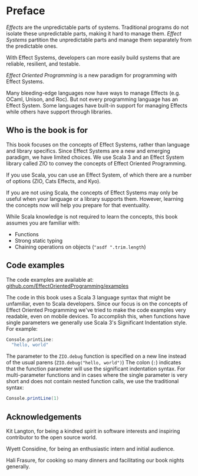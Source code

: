 # Preface

*Effects* are the unpredictable parts of systems.
Traditional programs do not isolate these unpredictable parts, making it hard to manage them.
*Effect Systems* partition the unpredictable parts and manage them separately from the predictable ones.

With Effect Systems, developers can more easily build systems that are reliable, resilient, and testable.

*Effect Oriented Programming* is a new paradigm for programming with Effect Systems.

Many bleeding-edge languages now have ways to manage Effects (e.g. OCaml, Unison, and Roc).
But not every programming language has an Effect System.
Some languages have built-in support for managing Effects while others have support through libraries.

## Who is the book is for

This book focuses on the concepts of Effect Systems, rather than language and library specifics.
Since Effect Systems are a new and emerging paradigm, we have limited choices.
We use Scala 3 and an Effect System library called ZIO to convey the concepts of Effect Oriented Programming.

If you use Scala, you can use an Effect System, of which there are a number of options (ZIO, Cats Effects, and Kyo).

If you are not using Scala, the concepts of Effect Systems may only be useful when your language or a library supports them.
However, learning the concepts now will help you prepare for that eventuality.

While Scala knowledge is not required to learn the concepts, this book assumes you are familiar with:

- Functions
- Strong static typing
- Chaining operations on objects (`"asdf ".trim.length`)

## Code examples

The code examples are available at: [github.com/EffectOrientedProgramming/examples](https://github.com/EffectOrientedProgramming/examples)

The code in this book uses a Scala 3 language syntax that might be unfamiliar, even to Scala developers.
Since our focus is on the concepts of Effect Oriented Programming we've tried to make the code examples very readable, even on mobile devices.
To accomplish this, when functions have single parameters we generally use Scala 3's Significant Indentation style.
For example:
```scala mdoc:silent
Console.printLine:
  "hello, world"
```
The parameter to the `ZIO.debug` function is specified on a new line instead of the usual parens (`ZIO.debug("hello, world")`)
The colon (`:`) indicates that the function parameter will use the significant indentation syntax.
For multi-parameter functions and in cases where the single parameter is very short and does not contain nested function calls, we use the traditional syntax:
```scala mdoc:silent
Console.printLine(1)
```

## Acknowledgements

Kit Langton, for being a kindred spirit in software interests and inspiring contributor to the open source world.

Wyett Considine, for being an enthusiastic intern and initial audience.

Hali Frasure, for cooking so many dinners and facilitating our book nights generally.
